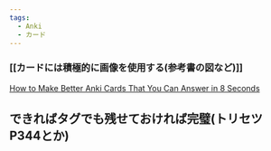 ```yaml
---
tags:
  - Anki
  - カード
---
```

### [[カードには積極的に画像を使用する(参考書の図など)]] 

[How to Make Better Anki Cards That You Can Answer in 8 Seconds](https://leananki.com/creating-better-flashcards/)

## できればタグでも残せておければ完璧(トリセツ P344とか)

